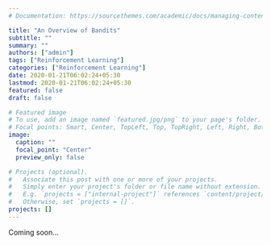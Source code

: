 ```yaml
---
# Documentation: https://sourcethemes.com/academic/docs/managing-content/

title: "An Overview of Bandits"
subtitle: ""
summary: ""
authors: ["admin"]
tags: ["Reinforcement Learning"]
categories: ["Reinforcement Learning"]
date: 2020-01-21T06:02:24+05:30
lastmod: 2020-01-21T06:02:24+05:30
featured: false
draft: false

# Featured image
# To use, add an image named `featured.jpg/png` to your page's folder.
# Focal points: Smart, Center, TopLeft, Top, TopRight, Left, Right, BottomLeft, Bottom, BottomRight.
image:
  caption: ""
  focal_point: "Center"
  preview_only: false

# Projects (optional).
#   Associate this post with one or more of your projects.
#   Simply enter your project's folder or file name without extension.
#   E.g. `projects = ["internal-project"]` references `content/project/deep-learning/index.md`.
#   Otherwise, set `projects = []`.
projects: []
---
```

Coming soon...
